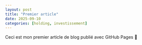 ```yaml
---
layout: post
title: "Premier article"
date: 2025-09-10
categories: [holding, investissement]
---
```


Ceci est mon premier article de blog publié avec GitHub Pages 🚀

